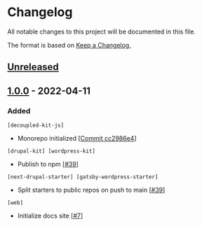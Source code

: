 # Changelog

All notable changes to this project will be documented in this file.

The format is based on [Keep a Changelog](https://keepachangelog.com/en/1.0.0/),

## [Unreleased]

## [1.0.0] - 2022-04-11
### Added
`[decoupled-kit-js]`
- Monorepo initialized [[Commit cc2986e4](https://github.com/pantheon-systems/decoupled-kit-js/commit/cc2986e41d6c088d75db86e467b94d85d8ce60bd)]

`[drupal-kit] [wordpress-kit]`
- Publish to npm [[#39](https://github.com/pantheon-systems/decoupled-kit-js/pull/39)]

`[next-drupal-starter] [gatsby-wordpress-starter]`
- Split starters to public repos on push to main [[#39](https://github.com/pantheon-systems/decoupled-kit-js/pull/39)]

`[web]`
- Initialize docs site [[#7](https://github.com/pantheon-systems/decoupled-kit-js/pull/7)]

[Unreleased]: https://github.com/pantheon-systems/decoupled-kit-js/compare/main...canary
[1.0.0]: https://github.com/pantheon-systems/decoupled-kit-js/compare/v1.0.0...HEAD

